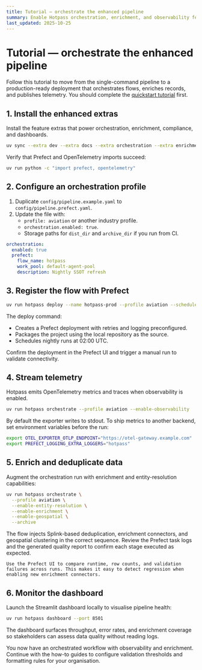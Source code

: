 ```yaml
---
title: Tutorial — orchestrate the enhanced pipeline
summary: Enable Hotpass orchestration, enrichment, and observability features using Prefect and OpenTelemetry.
last_updated: 2025-10-25
---
```


# Tutorial — orchestrate the enhanced pipeline

Follow this tutorial to move from the single-command pipeline to a production-ready deployment that orchestrates flows, enriches records, and publishes telemetry. You should complete the [quickstart tutorial](./quickstart.md) first.

## 1. Install the enhanced extras

Install the feature extras that power orchestration, enrichment, compliance, and dashboards.

```bash
uv sync --extra dev --extra docs --extra orchestration --extra enrichment --extra geospatial --extra compliance --extra dashboards
```

Verify that Prefect and OpenTelemetry imports succeed:

```bash
uv run python -c "import prefect, opentelemetry"
```

## 2. Configure an orchestration profile

1. Duplicate `config/pipeline.example.yaml` to `config/pipeline.prefect.yaml`.
2. Update the file with:
   - `profile: aviation` or another industry profile.
   - `orchestration.enabled: true`.
   - Storage paths for `dist_dir` and `archive_dir` if you run from CI.

```yaml
orchestration:
  enabled: true
  prefect:
    flow_name: hotpass
    work_pool: default-agent-pool
    description: Nightly SSOT refresh
```

## 3. Register the flow with Prefect

```bash
uv run hotpass deploy --name hotpass-prod --profile aviation --schedule "0 2 * * *"
```

The deploy command:

- Creates a Prefect deployment with retries and logging preconfigured.
- Packages the project using the local repository as the source.
- Schedules nightly runs at 02:00 UTC.

Confirm the deployment in the Prefect UI and trigger a manual run to validate connectivity.

## 4. Stream telemetry

Hotpass emits OpenTelemetry metrics and traces when observability is enabled.

```bash
uv run hotpass orchestrate --profile aviation --enable-observability
```

By default the exporter writes to stdout. To ship metrics to another backend, set environment variables before the run:

```bash
export OTEL_EXPORTER_OTLP_ENDPOINT="https://otel-gateway.example.com"
export PREFECT_LOGGING_EXTRA_LOGGERS="hotpass"
```

## 5. Enrich and deduplicate data

Augment the orchestration run with enrichment and entity-resolution capabilities:

```bash
uv run hotpass orchestrate \
  --profile aviation \
  --enable-entity-resolution \
  --enable-enrichment \
  --enable-geospatial \
  --archive
```

The flow injects Splink-based deduplication, enrichment connectors, and geospatial clustering in the correct sequence. Review the Prefect task logs and the generated quality report to confirm each stage executed as expected.

```{tip}
Use the Prefect UI to compare runtime, row counts, and validation failures across runs. This makes it easy to detect regression when enabling new enrichment connectors.
```

## 6. Monitor the dashboard

Launch the Streamlit dashboard locally to visualise pipeline health:

```bash
uv run hotpass dashboard --port 8501
```

The dashboard surfaces throughput, error rates, and enrichment coverage so stakeholders can assess data quality without reading logs.

You now have an orchestrated workflow with observability and enrichment. Continue with the how-to guides to configure validation thresholds and formatting rules for your organisation.
